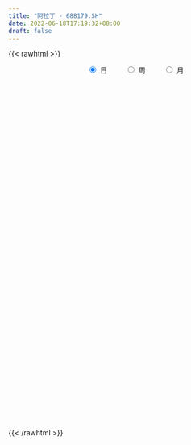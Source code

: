 ```yaml
---
title: "阿拉丁 - 688179.SH"
date: 2022-06-18T17:19:32+08:00
draft: false
---
```

{{< rawhtml >}}
    <div style="text-align: center">
        <label style="padding: 1rem;"><input style="margin-right: .5rem" type="radio" name="period" value="D" checked onclick="period_change(this)">日</label>
        <label style="padding: 1rem;"><input style="margin-right: .5rem" type="radio" name="period" value="W" onclick="period_change(this)">周</label>
        <label style="padding: 1rem;"><input style="margin-right: .5rem" type="radio" name="period" value="M" onclick="period_change(this)">月</label>
    </div>
    <div id="chart" style="height: 700px;"></div> 
    <script type="text/javascript">
        const D_v = [161270.83,104043.79,71263.66,53005.73,57049.55,49715.6,40419.59,38792.68,42954.23,73212.92,71135.74,40604.79,34495.7,24816.82,51562.13,47974.92,56302.49,54109.25,28241.71,45390.2,31072.94,24617.98,33425.15,34103.68,16465.58,16274.61,14730.76,17795.67,26560.01,12667.88,14243.07,16312.1,18861.64,11903.35,12943.97,9429.59,13830.35,8910.82,14714.55,12509.38,27558.74,25237.05,20280.55,23226.43,12504.81,15400.94,16587.47,16250.19,13130.41,11425.65,16435.22,9723.17,15016.45,8640.57,6463.18,7141.34,11718.53,11231.66,9091.52,7206.62,4344.86,15743.96,14629.45,10005.98,16070.81,8896.13,12120.33,9806.83,13834.68,8610.23,9137.25,15597.08,10705.88,5931.36,6606.2,7529.5,7565.46,9399.92,11024.18,7208.71,13618.56,15010.81,13368.37,11230.29,10198.46,10382.93,6826.98,7931.37,5600.25,15053.42,12653.2,6167.98,11163.83,8699.99,4104.88,5246.33,2409.29,4271.83,4372.87,6323.07,5190.45,5526.17,3937.38,3567.69,2259.65,4089.09,5870.82,4894.0,4620.46,4906.65,9387.08,7216.72,8652.22,7406.07,5789.96,6193.17,3834.04,3068.33,3413.0,5253.06,4835.5,8275.75,6960.53,9475.83,11225.05,6713.98,6366.57,6094.74,5077.74,6848.63,7029.03,3350.42,6981.7,5773.73,3922.61,4487.96,3644.81,6126.91,7263.1,5701.6,8485.17,8572.11,5622.59,8634.61,7340.09,7795.31,7421.27,8954.37,4976.27,5887.99,7917.84,8220.16,7393.47,6548.93,8759.14,6574.68,10657.64,8816.18,11064.12,12057.33,10411.2,8325.54,8088.1,8668.44,10920.53,9215.1,8857.12,14256.49,12443.24,11831.76,31390.07,20061.97,17971.52,12716.67,17039.08,9945.45,9395.38,13645.79,11274.84,7977.98,9595.96,7972.48,9920.91,13830.21,11176.62,10984.91,12989.51,9147.47,16451.91,10920.17,15506.93,13168.67,8282.18,8702.51,5289.75,9186.95,9866.59,6168.42,4371.65,8467.55,7173.15,9078.68,13491.71,9467.18,7350.57,13773.96,42852.08,19635.22,10817.64,7350.95,10415.7,7996.83,7038.5,7998.1,12726.66,7594.25,4374.74,7373.79,5159.78,6371.4,8869.29,5380.77,6930.79,5449.76,6277.55,12866.37,11041.9,8730.27,11033.85,10066.66,15321.28,6240.53,6178.63,8530.1,9708.94,7797.93,6973.13,8133.05,13389.98,9873.31,6797.65,7110.64,7896.6,28839.97,12483.24,36697.81,24599.37,21217.58,15826.41,11128.53,29151.18,12227.49,12393.7,9714.02,10553.97,11448.28,40253.85,30098.36,17048.88,12696.97,12419.59,19669.99,19963.94,11604.13,14871.31,15561.02,12129.56,10632.64,13761.77,6867.06,7818.95,28924.23,14349.69,10580.71,12117.69,15266.09,9817.92,12921.72,8781.34,10792.08,8622.71,9985.45,8128.43,6776.84,16531.56,12948.12,7819.77,9519.77,22167.37,18723.77,10915.27,8330.39,9235.9,8927.81,12279.26,8701.25,7752.68,5501.31,9945.52,5566.69,3603.95,5386.39,7528.83,6718.94,5306.97,5924.18,4420.22,4313.31,4819.45,3723.55,8618.16,3887.8,5621.97,3383.69,3242.97,4542.1,2121.74,6902.84,3421.95,3651.94,1669.35,3213.15,2957.61,4199.34,3917.14,3423.45,2028.99,2442.21,4445.14,2913.44,4769.21,8318.85,11702.37,9079.37,4097.35,7552.51,5969.86,8002.58,7434.38,10177.3,5526.18,4326.91,3717.75,5440.86,7298.06,3517.69,3957.93,2885.99,3871.42,3332.07,8864.94,3692.11,3832.41,3396.25,4231.21,2542.62,4668.01,3346.17,2805.09,2145.41,2644.51,6565.67,4968.1,3496.61,7567.54,24531.6,23268.36,9945.37,11640.1,8268.26,9145.09,7270.73,14019.94,13413.81,7188.68,20028.94,67009.2,45001.58,21757.01,17780.48,24306.53,26886.33,20452.92,14883.83,10921.88,16476.19,18555.84,24165.11,27845.42,20212.49,34967.32,23175.39,19906.12,13223.5,20720.33,21064.65,17466.04,13905.85,13613.31,14795.96]
const D_histogram = [0.0,0.0280797721,-0.1792181817,-0.2840928955,-0.2662950115,-0.1751252573,-0.1457321749,-0.0930887072,-0.1209554506,0.1591928088,0.8056123458,0.9898355058,0.9975322343,0.8293672519,1.2088409175,1.363275023,1.9806581006,2.3714212317,2.3587667934,2.5607960103,2.3136184743,1.8551124091,1.3828745641,0.8100381011,0.3172029614,-0.0020974336,-0.2552370053,-0.2309710531,-0.5045526833,-0.5913107351,-0.5040215392,-0.5337936237,-0.8760290713,-1.1727260129,-1.224181143,-1.1221795271,-0.9223163784,-0.7626643169,-0.5806017302,-0.356337305,-0.0202010596,0.3084908963,0.5845889251,0.5138876981,0.6182803631,0.604089572,0.1447975803,0.3243570714,0.5144691149,0.5724213995,0.2681417579,-0.1712569485,-0.2953971151,-0.5753282346,-0.8380029851,-0.8061477669,-1.0860208242,-1.242913083,-1.0985149607,-1.0128468376,-1.0223314659,-0.396207043,0.2690007632,0.7126225867,0.7295502341,0.4081991702,0.7899278322,0.5981573206,0.704643884,0.7068953722,1.0696634981,1.5941837492,2.0453676697,1.9404488237,1.7299218269,1.9791326254,2.3247010596,2.0007893224,2.1567456957,2.1938644351,1.2433411351,-0.4234508055,-1.7794831124,-2.3690946206,-2.5888009916,-3.0059638634,-2.9955024112,-2.8881484731,-2.7976049249,-2.5219622402,-2.2736598563,-2.2156158831,-2.0846384819,-1.5054585713,-1.2472814854,-0.9476378884,-0.7051130932,-0.4265327485,-0.1989735756,0.0119344072,0.2408893525,-0.0151333398,-0.1953616048,-0.1388626238,-0.1402112127,-0.1506238539,-0.302398318,-0.5743352671,-0.7101030954,-0.5986247213,-0.176474375,0.1410647093,0.777481148,1.2199744261,1.4670803787,1.5262842647,1.4566652629,1.1892075777,1.0394403342,0.937012299,1.0040591694,1.3119253262,1.4918654585,1.2584263424,0.7848308276,0.3554173215,-0.0016289008,-0.2977869294,-0.5504266106,-1.1033541897,-1.1869449789,-1.2807075052,-0.7782306744,-0.5494698852,-0.4921596707,-0.3227466263,-0.3407420722,0.0060654505,0.1497918971,0.3612954468,0.9920191132,1.4838638477,1.668681804,2.5927091988,3.1177787732,3.3281639498,2.9595742376,2.0932520917,1.3314900325,0.7761850927,0.5205759624,-0.1399681387,-0.6020042841,-0.9197702907,-0.952857832,-1.0933403609,-1.496134418,-1.4791342246,-0.7402387635,0.2711281319,1.0965054607,1.5502193939,1.199299541,1.0132060492,1.2569568731,0.9095372378,0.7252839571,1.1975851813,1.2025860648,1.060384213,-0.9042461147,-1.863285758,-2.7514453198,-3.3815282146,-3.2232703271,-2.8354123164,-2.4585521133,-2.4486289578,-2.5908819657,-2.4871309709,-2.2972444573,-1.7294271807,-1.5663948848,-1.8943465609,-2.2136905039,-2.1261382013,-1.9862351232,-1.5514832071,-1.6921030984,-1.2695341267,-0.2515751037,0.7836392624,1.3498659353,1.325814101,1.4335475398,1.1139978642,0.6155143724,0.3033848556,0.1192620331,-0.2496644274,-0.5307185858,-0.3782688186,-0.1699204676,-0.3729452926,-0.3717652338,0.0172916729,-0.8630291239,-1.7575914272,-2.3753306876,-2.6413669953,-2.919714382,-2.7971588456,-2.6984285277,-2.5619644294,-1.7822180981,-1.2608634099,-0.8959258073,-0.3270277205,0.0853609757,0.2361647525,0.5706710831,0.6651634779,0.5070238022,0.5927049114,0.4494796854,0.1750076407,0.0620056228,-0.0205888779,-0.2080213738,-0.4195939948,-0.0011786274,0.2783520036,0.5008550358,0.5682332488,0.5897145786,0.7503516282,0.9938213139,1.0195482095,1.476293831,1.778939638,1.7653296226,1.5910298055,1.3011018871,0.7467170168,0.3602602906,-0.8332426257,-1.4668227902,-1.8775472889,-2.0442842803,-1.9764097627,-1.3335985821,-0.87609447,-0.5471509139,-0.1673645173,0.1271205881,0.5266355897,1.6648121088,2.3805363094,2.5868665943,2.5905853921,2.4790807672,2.3625598105,2.4363475282,2.2862296515,2.3513424142,2.3613429031,2.1024266298,1.8286055998,1.3839594303,0.9589736349,0.5427908081,-0.0310894989,-0.5964375448,-1.0520515408,-1.0826671615,-0.8670802075,-0.6954037076,-0.6078036307,-0.5365409088,-0.5246178435,-0.4893284379,-0.6366865179,-0.6468414896,-0.5881388871,-0.1995586506,0.0076393923,-0.0303438699,-0.0546539698,0.2775348613,0.3952036422,0.4747308861,0.491915611,0.5248009468,0.4376099391,0.1345027805,-0.2813336764,-0.5041558537,-0.6372048281,-0.4553934901,-0.4191312834,-0.3308141721,-0.2609708628,-0.3761662333,-0.5340738026,-0.7207446922,-0.8635995998,-0.8680644048,-0.9833257155,-0.9383014494,-0.8811033328,-0.6162394486,-0.3791990259,-0.1481852304,0.0085665606,0.1079829464,0.1819593407,0.2012362158,0.3500470576,0.3206451231,0.3501083417,0.3477542491,0.2309765196,0.1233803538,0.2240947556,0.2881251233,0.4304485214,0.4544965842,0.5367707002,0.6787213727,0.6384896321,0.388996756,-0.0662567421,-0.6258226819,-0.9015597493,-0.9643818258,-0.7561590884,-0.669954904,-0.8923270007,-0.9261899056,-0.6210327206,-0.4236523056,-0.1883339052,-0.1121745781,0.0481141278,0.2385813518,0.2523642794,0.2753607611,0.2608175221,0.2918361152,0.25275611,0.3179928444,0.2632265376,0.2344330221,0.255440841,0.0507090502,-0.0570660923,-0.0268150861,0.0903378751,0.1560564926,0.2406194878,0.278405584,0.3793457929,0.2035598716,0.0353860997,-0.3075433378,0.0372471389,0.5875203468,0.8196714965,1.1759874007,1.378808272,1.4327178671,1.3259363182,1.2894908939,1.1020966107,0.9997098162,1.1885418158,1.3590341926,0.9278086091,0.5151766227,0.2629289058,0.2801841922,0.3818526299,0.0669134093,-0.0977589563,-1.3725655476,-2.1730104178,-2.5998650529,-2.5536602319,-2.3441225339,-1.9842456983,-1.3951487115,-0.9083389963,-0.6041783617,-0.4660804358,-0.1459595281,0.1862855931,0.3398098831,0.4286524702,0.5249263957,0.5838769968]
const D_fast = [0.0,0.0350997151,-0.2170027841,-0.3929007218,-0.4416765907,-0.3942881507,-0.401328112,-0.3719568212,-0.4300624272,-0.1101159656,0.7377066578,1.1693886943,1.4264684814,1.4656453119,2.1473292069,2.6425820682,3.7551296709,4.7387481099,5.3157853699,6.1580135894,6.489240672,6.4945127091,6.3679935051,5.9976665673,5.5841321681,5.2643074146,4.9473585916,4.9138817806,4.5141619795,4.2795762439,4.2408600551,4.0776395646,3.5163968492,2.9265184043,2.5690179885,2.3904747226,2.3597587768,2.3287447591,2.3656569132,2.5008370121,2.8319229926,3.2377376726,3.6599829327,3.7177536302,3.9767163859,4.1135479879,3.6904553913,3.9511041502,4.2698334724,4.4708911069,4.2336469048,3.7514339612,3.5534445159,3.1296813377,2.6575058409,2.4878241174,1.936445854,1.4688253246,1.3385947066,1.1710511204,0.9059836255,1.4330562877,2.1655142847,2.7872917548,2.9866069607,2.7673056895,3.3465163095,3.304285128,3.5869326624,3.7659079937,4.3960919941,5.3191581826,6.2816840204,6.6618773803,6.8838308403,7.6278247951,8.5545684942,8.7308540876,9.4259968849,10.011581733,9.3718937168,7.5992390748,5.7983359898,4.6164508265,3.7495442076,2.5808903699,1.8424762194,1.2277930391,0.6189353561,0.2640874808,-0.0560250994,-0.551885097,-0.9420673162,-0.7392520485,-0.7928953339,-0.7301612089,-0.663914687,-0.4919675296,-0.3141517506,-0.1002601659,0.1889171174,-0.0708889098,-0.299957576,-0.278174251,-0.314575643,-0.3626442477,-0.5900182912,-1.0055390571,-1.3188326593,-1.3570104655,-0.978978713,-0.6261734514,0.2046132744,0.9521001589,1.5659762063,2.0067511584,2.3012984724,2.3311426816,2.4412355216,2.5730605612,2.891122224,3.5269697122,4.0798762092,4.1610436787,3.8836558708,3.5430966951,3.1856432475,2.8150384867,2.4247921528,1.5960260262,1.2156989923,0.8017595897,1.1096787519,1.2010720699,1.1353423666,1.2240687545,1.1208877905,1.4692116758,1.6503860967,1.9522135081,2.8309419528,3.6937526493,4.2957410565,5.867945751,7.1724600188,8.2148861828,8.5861900299,8.243180907,7.8142913559,7.4530326894,7.3275675496,6.6320314138,6.0194941974,5.4717856181,5.2004836188,4.7866659997,4.009838338,3.6570549753,4.2108907456,5.2900396739,6.3895433679,7.2308121496,7.1797171819,7.2469252024,7.8049152446,7.6848799188,7.6819476273,8.4536451469,8.7592925465,8.882186748,6.6914948917,5.2666338089,3.6906129171,2.2151479687,1.5675882744,1.2465932059,1.0088153807,0.4065812968,-0.3833922025,-0.9014239504,-1.2858485512,-1.1503880697,-1.3789544951,-2.1804928114,-3.0532593804,-3.4972416281,-3.8538973307,-3.8070162165,-4.3706618823,-4.2654764424,-3.3104111952,-2.0792870136,-1.1755938569,-0.8681921659,-0.4020718421,-0.4431220517,-0.7877269504,-1.0240102533,-1.1783175676,-1.6096601349,-2.0233939397,-1.9655113772,-1.799643143,-2.0959042913,-2.1876655408,-1.794285716,-2.8903637937,-4.2243239539,-5.4358958861,-6.3622739426,-7.3705499248,-7.9472840998,-8.5231609138,-9.0271879229,-8.6929961161,-8.4868572804,-8.3459011296,-7.8587599729,-7.4250310328,-7.2151860679,-6.7380119665,-6.4772287022,-6.5086124273,-6.2747550903,-6.305610395,-6.5363305295,-6.6338311417,-6.7215728618,-6.9610107012,-7.2774818208,-6.8593611104,-6.5102424784,-6.1625256872,-5.9530891621,-5.7841791876,-5.435954231,-4.9440292169,-4.6634152688,-3.8375961897,-3.090215473,-2.6624930828,-2.4390354486,-2.4036878952,-2.7713935113,-3.0677851648,-4.4695987376,-5.4698845996,-6.3499959206,-7.0278039821,-7.4540319051,-7.1446203701,-6.9061398755,-6.7139840478,-6.3760387806,-6.0497735281,-5.5185996291,-3.9642200828,-2.6533618049,-1.8003148714,-1.1489497256,-0.6406841586,-0.1665651627,0.516309437,0.9377489732,1.5906973394,2.1910335541,2.4577239382,2.6410543082,2.5423979963,2.3571556096,2.0766704848,1.4950178031,0.780560371,0.0619334898,-0.2393489213,-0.2405320192,-0.2427064461,-0.3070572769,-0.3699297823,-0.4891611778,-0.5762038817,-0.8827335912,-1.0545989352,-1.1429310545,-0.8042404807,-0.5951325897,-0.6407018194,-0.6786754117,-0.2771028653,-0.0606331739,0.1375767915,0.2777404192,0.4418259917,0.4640374688,0.1945560053,-0.2916138707,-0.6404750115,-0.9328251929,-0.8648622274,-0.9333828415,-0.9277692733,-0.9231686796,-1.1324056085,-1.4238316284,-1.790688691,-2.1494434986,-2.3709244048,-2.7320171444,-2.9215682407,-3.0846459573,-2.9738419352,-2.831601269,-2.637633781,-2.4787403499,-2.3523282276,-2.2328619981,-2.163276069,-1.9269534628,-1.8761941165,-1.7592038125,-1.6746193428,-1.7336529425,-1.8104040198,-1.6536659291,-1.5176042805,-1.2676687521,-1.1299965432,-0.9135297523,-0.6018987365,-0.4825080691,-0.6347517562,-1.1065694398,-1.8225910501,-2.3237180548,-2.6276355877,-2.6084526225,-2.689737164,-3.1351910109,-3.4006013923,-3.2507023874,-3.1592350488,-2.9710001247,-2.9228844421,-2.7505672042,-2.5004546423,-2.4235806449,-2.3317439729,-2.2810828313,-2.1771052095,-2.1529961872,-2.0082612416,-1.997220914,-1.967406174,-1.8825381449,-2.0745926732,-2.1966343387,-2.173087104,-2.033349674,-1.9286169334,-1.7838990662,-1.676511574,-1.4807349169,-1.6056308703,-1.7649581173,-2.1847733892,-1.8306711278,-1.1335178331,-0.6964488093,-0.046136055,0.5013868843,0.9134759462,1.1381784769,1.4241057761,1.5122356455,1.6597763051,2.1457437586,2.6559946836,2.4567212523,2.1728834216,1.9863679311,2.0736692656,2.2708008608,1.9725899925,1.7834778879,0.1655299097,-1.178167565,-2.2549884633,-2.8471987003,-3.2236916358,-3.3598762247,-3.1195664158,-2.8598414496,-2.7067254055,-2.6851475885,-2.4015165628,-2.0227000434,-1.7842232826,-1.588217578,-1.3607120535,-1.1557922033]
const D_slow = [0.0,0.007019943,-0.0377846024,-0.1088078263,-0.1753815792,-0.2191628935,-0.2555959372,-0.278868114,-0.3091069766,-0.2693087744,-0.067905688,0.1795531885,0.4289362471,0.63627806,0.9384882894,1.2793070452,1.7744715703,2.3673268782,2.9570185766,3.5972175791,4.1756221977,4.6394003,4.985118941,5.1876284663,5.2669292066,5.2664048482,5.2025955969,5.1448528336,5.0187146628,4.870886979,4.7448815942,4.6114331883,4.3924259205,4.0992444173,3.7931991315,3.5126542497,3.2820751551,3.0914090759,2.9462586434,2.8571743171,2.8521240522,2.9292467763,3.0753940076,3.2038659321,3.3584360229,3.5094584159,3.545657811,3.6267470788,3.7553643575,3.8984697074,3.9655051469,3.9226909098,3.848841631,3.7050095723,3.495508826,3.2939718843,3.0224666783,2.7117384075,2.4371096673,2.1838979579,1.9283150915,1.8292633307,1.8965135215,2.0746691682,2.2570567267,2.3591065192,2.5565884773,2.7061278074,2.8822887784,3.0590126215,3.326428496,3.7249744333,4.2363163508,4.7214285567,5.1539090134,5.6486921697,6.2298674346,6.7300647652,7.2692511892,7.8177172979,8.1285525817,8.0226898803,7.5778191022,6.9855454471,6.3383451992,5.5868542333,4.8379786306,4.1159415123,3.416540281,2.786049721,2.2176347569,1.6637307861,1.1425711657,0.7662065228,0.4543861515,0.2174766794,0.0411984061,-0.065434781,-0.1151781749,-0.1121945731,-0.051972235,-0.05575557,-0.1045959712,-0.1393116271,-0.1743644303,-0.2120203938,-0.2876199733,-0.43120379,-0.6087295639,-0.7583857442,-0.802504338,-0.7672381607,-0.5728678737,-0.2678742671,0.0988958275,0.4804668937,0.8446332095,1.1419351039,1.4017951874,1.6360482622,1.8870630545,2.2150443861,2.5880107507,2.9026173363,3.0988250432,3.1876793736,3.1872721484,3.112825416,2.9752187634,2.6993802159,2.4026439712,2.0824670949,1.8879094263,1.750541955,1.6275020373,1.5468153808,1.4616298627,1.4631462253,1.5005941996,1.5909180613,1.8389228396,2.2098888015,2.6270592525,3.2752365522,4.0546812455,4.886722233,5.6266157924,6.1499288153,6.4828013234,6.6768475966,6.8069915872,6.7719995525,6.6214984815,6.3915559088,6.1533414508,5.8800063606,5.5059727561,5.1361891999,4.9511295091,5.018911542,5.2930379072,5.6805927557,5.9804176409,6.2337191532,6.5479583715,6.7753426809,6.9566636702,7.2560599656,7.5567064818,7.821802535,7.5957410063,7.1299195668,6.4420582369,5.5966761832,4.7908586015,4.0820055224,3.467367494,2.8552102546,2.2074897632,1.5857070204,1.0113959061,0.579039111,0.1874403897,-0.2861462505,-0.8395688765,-1.3711034268,-1.8676622076,-2.2555330094,-2.6785587839,-2.9959423156,-3.0588360915,-2.862926276,-2.5254597921,-2.1940062669,-1.8356193819,-1.5571199159,-1.4032413228,-1.3273951089,-1.2975796006,-1.3599957075,-1.4926753539,-1.5872425586,-1.6297226755,-1.7229589986,-1.8159003071,-1.8115773889,-2.0273346698,-2.4667325266,-3.0605651985,-3.7209069473,-4.4508355428,-5.1501252542,-5.8247323862,-6.4652234935,-6.910778018,-7.2259938705,-7.4499753223,-7.5317322524,-7.5103920085,-7.4513508204,-7.3086830496,-7.1423921801,-7.0156362296,-6.8674600017,-6.7550900804,-6.7113381702,-6.6958367645,-6.700983984,-6.7529893274,-6.8578878261,-6.8581824829,-6.788594482,-6.6633807231,-6.5213224109,-6.3738937662,-6.1863058592,-5.9378505307,-5.6829634783,-5.3138900206,-4.8691551111,-4.4278227054,-4.0300652541,-3.7047897823,-3.5181105281,-3.4280454554,-3.6363561119,-4.0030618094,-4.4724486317,-4.9835197018,-5.4776221424,-5.811021788,-6.0300454055,-6.1668331339,-6.2086742633,-6.1768941162,-6.0452352188,-5.6290321916,-5.0338981143,-4.3871814657,-3.7395351177,-3.1197649259,-2.5291249732,-1.9200380912,-1.3484806783,-0.7606450748,-0.170309349,0.3552973084,0.8124487084,1.158438566,1.3981819747,1.5338796767,1.526107302,1.3769979158,1.1139850306,0.8433182402,0.6265481883,0.4526972614,0.3007463538,0.1666111266,0.0354566657,-0.0868754438,-0.2460470733,-0.4077574457,-0.5547921674,-0.6046818301,-0.602771982,-0.6103579495,-0.6240214419,-0.5546377266,-0.4558368161,-0.3371540945,-0.2141751918,-0.0829749551,0.0264275297,0.0600532248,-0.0102801943,-0.1363191577,-0.2956203648,-0.4094687373,-0.5142515581,-0.5969551012,-0.6621978168,-0.7562393752,-0.8897578258,-1.0699439989,-1.2858438988,-1.50286,-1.7486914289,-1.9832667912,-2.2035426245,-2.3576024866,-2.4524022431,-2.4894485507,-2.4873069105,-2.4603111739,-2.4148213388,-2.3645122848,-2.2770005204,-2.1968392396,-2.1093121542,-2.0223735919,-1.964629462,-1.9337843736,-1.8777606847,-1.8057294039,-1.6981172735,-1.5844931274,-1.4503004524,-1.2806201092,-1.1209977012,-1.0237485122,-1.0403126977,-1.1967683682,-1.4221583055,-1.6632537619,-1.8522935341,-2.01978226,-2.2428640102,-2.4744114866,-2.6296696668,-2.7355827432,-2.7826662195,-2.810709864,-2.7986813321,-2.7390359941,-2.6759449243,-2.607104734,-2.5419003534,-2.4689413247,-2.4057522972,-2.326254086,-2.2604474516,-2.2018391961,-2.1379789859,-2.1253017233,-2.1395682464,-2.1462720179,-2.1236875491,-2.084673426,-2.024518554,-1.954917158,-1.8600807098,-1.8091907419,-1.800344217,-1.8772300514,-1.8679182667,-1.72103818,-1.5161203059,-1.2221234557,-0.8774213877,-0.5192419209,-0.1877578414,0.1346148821,0.4101390348,0.6600664889,0.9572019428,1.296960491,1.5289126432,1.6577067989,1.7234390253,1.7934850734,1.8889482309,1.9056765832,1.8812368441,1.5380954573,0.9948428528,0.3448765896,-0.2935384684,-0.8795691019,-1.3756305264,-1.7244177043,-1.9515024534,-2.1025470438,-2.2190671527,-2.2555570348,-2.2089856365,-2.1240331657,-2.0168700482,-1.8856384492,-1.7396692]
const D_data = [['2020-10-26', 48.0, 45.06, 43.8, 50.5],['2020-10-27', 42.66, 45.5, 39.82, 48.68],['2020-10-28', 44.0, 42.0, 41.5, 45.45],['2020-10-29', 40.01, 42.24, 40.01, 43.99],['2020-10-30', 41.79, 43.3, 41.79, 45.77],['2020-11-02', 44.0, 44.31, 42.9, 45.66],['2020-11-03', 43.75, 43.7, 43.29, 45.2],['2020-11-04', 43.9, 44.08, 42.68, 44.95],['2020-11-05', 44.55, 43.01, 42.63, 44.55],['2020-11-06', 42.7, 47.53, 40.65, 48.4],['2020-11-09', 48.2, 55.0, 48.2, 56.2],['2020-11-10', 53.48, 52.19, 51.5, 54.8],['2020-11-11', 51.4, 51.34, 50.18, 53.48],['2020-11-12', 51.97, 49.51, 48.12, 51.99],['2020-11-13', 49.52, 57.88, 49.52, 59.29],['2020-11-16', 57.0, 57.7, 56.01, 61.3],['2020-11-17', 58.36, 67.16, 58.36, 68.99],['2020-11-18', 67.01, 69.1, 66.0, 72.99],['2020-11-19', 67.34, 67.35, 64.57, 70.25],['2020-11-20', 66.32, 73.0, 66.32, 76.59],['2020-11-23', 70.65, 69.76, 67.55, 72.95],['2020-11-24', 68.5, 67.5, 66.04, 71.03],['2020-11-25', 66.01, 66.79, 65.82, 72.7],['2020-11-26', 66.55, 64.3, 58.4, 67.5],['2020-11-27', 63.89, 63.61, 62.3, 65.45],['2020-11-30', 64.72, 64.46, 61.48, 65.55],['2020-12-01', 63.1, 64.38, 61.8, 65.95],['2020-12-02', 63.99, 67.78, 63.64, 68.0],['2020-12-03', 67.0, 63.8, 62.18, 67.8],['2020-12-04', 64.0, 65.43, 62.8, 67.3],['2020-12-07', 65.43, 67.86, 63.8, 67.99],['2020-12-08', 67.4, 66.8, 66.48, 71.4],['2020-12-09', 65.5, 61.95, 61.52, 66.99],['2020-12-10', 61.89, 60.57, 60.46, 63.47],['2020-12-11', 59.58, 62.3, 58.83, 63.5],['2020-12-14', 61.44, 63.94, 60.4, 64.0],['2020-12-15', 65.02, 65.65, 63.08, 66.94],['2020-12-16', 65.65, 65.9, 64.28, 67.49],['2020-12-17', 66.5, 67.0, 65.0, 69.0],['2020-12-18', 66.89, 68.67, 65.74, 69.48],['2020-12-21', 68.7, 71.85, 68.7, 75.68],['2020-12-22', 72.0, 74.09, 71.26, 75.98],['2020-12-23', 73.92, 75.86, 73.45, 79.5],['2020-12-24', 75.96, 72.96, 71.0, 77.2],['2020-12-25', 72.27, 76.17, 70.58, 76.66],['2020-12-28', 76.17, 75.91, 74.53, 79.0],['2020-12-29', 76.1, 69.85, 69.34, 76.2],['2020-12-30', 70.18, 77.8, 69.85, 79.65],['2020-12-31', 77.73, 79.8, 76.3, 80.13],['2021-01-04', 80.6, 79.8, 77.12, 81.42],['2021-01-05', 79.02, 75.49, 71.75, 80.13],['2021-01-06', 74.5, 72.38, 72.01, 75.48],['2021-01-07', 72.52, 75.17, 70.01, 76.98],['2021-01-08', 74.99, 72.31, 71.73, 74.99],['2021-01-11', 72.4, 71.0, 69.8, 72.55],['2021-01-12', 71.13, 73.89, 71.02, 74.92],['2021-01-13', 73.2, 69.0, 67.0, 74.55],['2021-01-14', 68.6, 68.83, 63.33, 71.32],['2021-01-15', 68.81, 72.0, 67.17, 73.56],['2021-01-18', 72.0, 71.37, 70.5, 73.88],['2021-01-19', 71.7, 69.86, 69.65, 71.7],['2021-01-20', 69.86, 79.2, 69.58, 79.8],['2021-01-21', 78.21, 83.41, 78.0, 84.5],['2021-01-22', 82.25, 84.32, 80.01, 85.53],['2021-01-25', 82.69, 81.11, 71.35, 85.1],['2021-01-26', 80.8, 76.83, 76.0, 82.47],['2021-01-27', 76.14, 86.64, 76.14, 86.64],['2021-01-28', 84.66, 80.9, 80.5, 86.76],['2021-01-29', 81.89, 85.33, 81.09, 89.0],['2021-02-01', 86.0, 85.31, 82.5, 87.96],['2021-02-02', 83.5, 91.99, 83.5, 92.92],['2021-02-03', 91.93, 98.0, 90.01, 104.98],['2021-02-04', 98.63, 101.76, 95.36, 104.9],['2021-02-05', 100.7, 97.97, 97.5, 102.5],['2021-02-08', 98.48, 97.97, 92.13, 98.48],['2021-02-09', 98.66, 106.1, 97.0, 106.35],['2021-02-10', 105.45, 111.5, 104.11, 115.5],['2021-02-18', 111.0, 105.83, 104.2, 116.97],['2021-02-19', 105.82, 114.06, 104.5, 114.82],['2021-02-22', 114.06, 115.92, 110.0, 116.7],['2021-02-23', 113.0, 103.58, 96.36, 114.38],['2021-02-24', 100.0, 88.98, 88.0, 101.55],['2021-02-25', 89.35, 84.9, 84.6, 93.75],['2021-02-26', 84.5, 88.6, 82.1, 90.78],['2021-03-01', 88.6, 90.0, 87.58, 91.73],['2021-03-02', 91.97, 84.4, 81.1, 91.97],['2021-03-03', 83.4, 86.99, 83.4, 88.67],['2021-03-04', 84.38, 86.8, 84.38, 90.5],['2021-03-05', 85.9, 85.38, 84.42, 88.0],['2021-03-08', 85.9, 87.0, 80.25, 88.28],['2021-03-09', 84.66, 86.51, 83.22, 89.4],['2021-03-10', 86.77, 83.43, 82.5, 88.9],['2021-03-11', 82.8, 83.33, 77.21, 83.45],['2021-03-12', 82.74, 89.57, 81.01, 90.46],['2021-03-15', 87.87, 86.8, 85.5, 89.5],['2021-03-16', 85.93, 88.0, 85.93, 90.0],['2021-03-17', 87.5, 88.11, 86.68, 89.2],['2021-03-18', 87.1, 89.52, 87.05, 91.5],['2021-03-19', 88.04, 89.99, 88.04, 92.48],['2021-03-22', 90.46, 90.88, 88.46, 93.14],['2021-03-23', 90.02, 92.39, 89.51, 93.17],['2021-03-24', 91.6, 86.32, 85.5, 94.97],['2021-03-25', 85.5, 85.99, 83.45, 87.85],['2021-03-26', 85.8, 88.47, 85.09, 90.79],['2021-03-29', 87.48, 87.76, 86.86, 90.0],['2021-03-30', 87.58, 87.47, 85.0, 87.78],['2021-03-31', 85.66, 85.04, 82.1, 86.67],['2021-04-01', 85.6, 81.98, 81.78, 85.85],['2021-04-02', 82.29, 81.99, 80.8, 84.0],['2021-04-06', 82.28, 84.4, 82.25, 86.5],['2021-04-07', 84.98, 89.32, 82.11, 90.29],['2021-04-08', 88.83, 89.89, 87.51, 91.2],['2021-04-09', 90.11, 96.75, 88.89, 96.75],['2021-04-12', 97.0, 97.99, 96.07, 101.33],['2021-04-13', 97.26, 98.48, 95.54, 103.29],['2021-04-14', 96.61, 98.2, 96.06, 100.98],['2021-04-15', 98.57, 97.85, 94.49, 99.98],['2021-04-16', 97.2, 95.66, 95.01, 99.0],['2021-04-19', 96.0, 97.08, 94.49, 99.85],['2021-04-20', 97.0, 98.0, 95.82, 103.25],['2021-04-21', 98.2, 101.06, 98.0, 102.2],['2021-04-22', 101.06, 106.32, 98.62, 107.0],['2021-04-23', 105.0, 107.51, 104.36, 111.14],['2021-04-26', 107.51, 103.68, 102.3, 107.99],['2021-04-27', 100.0, 100.0, 100.0, 105.05],['2021-04-28', 101.39, 99.01, 98.22, 103.3],['2021-04-29', 99.5, 98.38, 98.38, 102.44],['2021-04-30', 98.9, 97.7, 95.5, 99.16],['2021-05-06', 98.96, 96.85, 96.31, 100.57],['2021-05-07', 96.35, 90.64, 90.0, 97.19],['2021-05-10', 90.0, 94.24, 88.02, 95.0],['2021-05-11', 94.2, 92.96, 90.34, 94.2],['2021-05-12', 93.26, 101.0, 91.02, 102.56],['2021-05-13', 100.0, 99.28, 98.62, 102.95],['2021-05-14', 99.88, 97.73, 97.21, 101.67],['2021-05-17', 97.18, 99.65, 97.02, 102.5],['2021-05-18', 99.65, 97.66, 96.9, 100.49],['2021-05-19', 97.66, 103.2, 97.38, 103.68],['2021-05-20', 102.88, 102.26, 101.0, 106.6],['2021-05-21', 102.62, 104.5, 102.31, 106.66],['2021-05-24', 104.4, 112.83, 102.88, 112.83],['2021-05-25', 112.16, 115.42, 109.21, 116.4],['2021-05-26', 115.64, 115.02, 113.58, 117.38],['2021-05-27', 115.08, 129.43, 114.68, 130.54],['2021-05-28', 129.69, 131.18, 127.68, 134.71],['2021-05-31', 131.11, 132.46, 128.2, 134.0],['2021-06-01', 131.14, 128.05, 126.63, 134.44],['2021-06-02', 128.49, 121.33, 119.11, 129.88],['2021-06-03', 121.33, 120.5, 118.82, 123.62],['2021-06-04', 120.02, 121.3, 118.01, 124.99],['2021-06-07', 123.0, 124.34, 121.0, 128.0],['2021-06-08', 124.98, 117.9, 116.06, 126.99],['2021-06-09', 117.11, 118.0, 116.8, 122.5],['2021-06-10', 118.28, 118.01, 116.06, 120.47],['2021-06-11', 117.78, 120.77, 117.68, 123.88],['2021-06-15', 122.0, 118.99, 117.21, 122.66],['2021-06-16', 118.98, 114.0, 111.33, 120.99],['2021-06-17', 114.0, 117.78, 113.8, 121.99],['2021-06-18', 117.52, 128.71, 117.52, 130.5],['2021-06-21', 129.0, 137.4, 127.1, 139.6],['2021-06-22', 137.67, 141.34, 135.0, 147.77],['2021-06-23', 141.5, 142.0, 136.02, 144.6],['2021-06-24', 141.0, 134.13, 133.05, 143.66],['2021-06-25', 136.8, 136.5, 128.81, 136.8],['2021-06-28', 135.51, 143.87, 135.51, 148.01],['2021-06-29', 144.63, 138.0, 137.34, 145.5],['2021-06-30', 137.89, 140.24, 137.89, 144.91],['2021-07-01', 140.41, 151.04, 140.05, 158.15],['2021-07-02', 151.9, 148.5, 145.03, 157.6],['2021-07-05', 147.95, 148.29, 145.06, 154.0],['2021-07-06', 149.58, 120.89, 119.24, 150.82],['2021-07-07', 118.4, 125.5, 117.05, 129.48],['2021-07-08', 125.0, 120.49, 117.8, 127.9],['2021-07-09', 120.5, 118.0, 113.0, 121.0],['2021-07-12', 118.58, 124.69, 117.42, 127.88],['2021-07-13', 125.2, 127.25, 123.52, 128.88],['2021-07-14', 126.0, 127.6, 122.34, 130.86],['2021-07-15', 124.52, 122.53, 120.6, 130.0],['2021-07-16', 123.0, 118.6, 116.98, 124.45],['2021-07-19', 118.77, 119.81, 117.53, 122.48],['2021-07-20', 116.0, 119.95, 115.12, 121.98],['2021-07-21', 118.95, 125.24, 118.95, 125.78],['2021-07-22', 125.25, 120.88, 120.0, 125.8],['2021-07-23', 122.06, 112.88, 109.97, 122.06],['2021-07-26', 111.86, 109.5, 105.3, 115.0],['2021-07-27', 109.34, 112.07, 107.0, 115.88],['2021-07-28', 111.2, 111.46, 96.56, 115.51],['2021-07-29', 113.22, 115.0, 113.0, 117.56],['2021-07-30', 114.07, 106.93, 105.61, 115.39],['2021-08-02', 106.62, 113.16, 103.04, 113.49],['2021-08-03', 114.5, 123.49, 110.02, 125.0],['2021-08-04', 121.9, 129.07, 120.2, 129.95],['2021-08-05', 126.67, 128.01, 125.59, 130.8],['2021-08-06', 127.99, 122.82, 122.69, 129.25],['2021-08-09', 123.97, 125.52, 122.82, 127.5],['2021-08-10', 125.27, 120.37, 118.55, 127.37],['2021-08-11', 120.5, 116.39, 112.85, 121.0],['2021-08-12', 115.39, 116.7, 112.14, 118.62],['2021-08-13', 115.71, 116.94, 114.0, 120.58],['2021-08-16', 116.0, 112.88, 112.17, 116.28],['2021-08-17', 114.14, 111.7, 109.61, 116.28],['2021-08-18', 111.1, 116.2, 111.1, 116.66],['2021-08-19', 115.5, 117.43, 110.62, 118.5],['2021-08-20', 116.71, 111.83, 110.0, 116.71],['2021-08-23', 111.57, 113.29, 109.03, 113.99],['2021-08-24', 113.3, 118.81, 112.5, 124.36],['2021-08-25', 110.9, 100.95, 96.44, 110.9],['2021-08-26', 99.0, 94.58, 94.2, 100.5],['2021-08-27', 94.02, 91.89, 91.5, 96.99],['2021-08-30', 90.8, 91.4, 90.8, 93.5],['2021-08-31', 91.45, 86.95, 86.37, 91.46],['2021-09-01', 87.84, 88.57, 86.53, 91.18],['2021-09-02', 88.61, 85.88, 85.15, 90.35],['2021-09-03', 85.88, 84.0, 83.41, 87.44],['2021-09-06', 85.15, 91.85, 84.22, 92.0],['2021-09-07', 91.0, 89.91, 89.2, 91.45],['2021-09-08', 90.05, 88.44, 88.13, 91.0],['2021-09-09', 88.5, 91.97, 88.3, 93.33],['2021-09-10', 91.6, 91.5, 89.29, 92.49],['2021-09-13', 90.11, 88.81, 87.86, 91.99],['2021-09-14', 88.0, 91.7, 88.0, 92.77],['2021-09-15', 91.05, 89.32, 88.71, 91.8],['2021-09-16', 89.35, 85.44, 84.95, 89.8],['2021-09-17', 85.37, 87.75, 84.11, 89.2],['2021-09-22', 86.81, 84.17, 83.87, 88.47],['2021-09-23', 84.3, 80.68, 79.7, 85.2],['2021-09-24', 81.55, 80.79, 80.27, 82.66],['2021-09-27', 81.0, 79.7, 78.9, 82.49],['2021-09-28', 79.41, 76.6, 76.33, 79.48],['2021-09-29', 75.98, 73.99, 73.97, 76.75],['2021-09-30', 74.95, 81.3, 74.09, 82.07],['2021-10-08', 82.11, 80.59, 79.8, 84.29],['2021-10-11', 80.6, 80.59, 79.27, 82.1],['2021-10-12', 81.03, 78.92, 77.04, 81.03],['2021-10-13', 79.01, 78.13, 76.8, 80.78],['2021-10-14', 78.6, 80.01, 76.8, 80.36],['2021-10-15', 79.5, 81.98, 78.18, 84.2],['2021-10-18', 81.35, 79.96, 78.02, 81.35],['2021-10-19', 80.98, 86.89, 79.98, 87.78],['2021-10-20', 87.2, 87.6, 85.0, 88.98],['2021-10-21', 87.6, 85.18, 83.7, 88.97],['2021-10-22', 85.0, 83.4, 82.41, 85.79],['2021-10-25', 84.4, 81.3, 80.5, 84.4],['2021-10-26', 75.0, 76.0, 73.59, 79.31],['2021-10-27', 75.5, 75.5, 73.68, 76.88],['2021-10-28', 60.5, 60.4, 60.4, 66.0],['2021-10-29', 59.0, 60.99, 58.35, 61.73],['2021-11-01', 60.87, 59.0, 58.5, 61.32],['2021-11-02', 59.0, 58.24, 57.8, 60.18],['2021-11-03', 58.23, 58.55, 57.42, 59.19],['2021-11-04', 58.69, 65.55, 58.31, 67.21],['2021-11-05', 65.59, 64.48, 62.46, 66.09],['2021-11-08', 64.8, 63.56, 61.88, 64.8],['2021-11-09', 64.79, 64.95, 63.01, 65.6],['2021-11-10', 65.22, 64.81, 62.83, 65.5],['2021-11-11', 64.3, 67.4, 64.0, 67.76],['2021-11-12', 72.0, 80.88, 72.0, 80.88],['2021-11-15', 80.58, 81.48, 79.26, 83.38],['2021-11-16', 80.92, 78.92, 78.68, 82.45],['2021-11-17', 78.92, 78.45, 76.52, 79.79],['2021-11-18', 78.2, 78.26, 76.64, 79.5],['2021-11-19', 78.38, 79.12, 77.51, 83.21],['2021-11-22', 80.9, 83.0, 79.1, 85.96],['2021-11-23', 84.0, 81.65, 80.7, 84.05],['2021-11-24', 81.4, 85.83, 80.13, 86.8],['2021-11-25', 86.5, 87.17, 83.5, 88.41],['2021-11-26', 87.06, 84.93, 84.93, 88.88],['2021-11-29', 85.06, 84.96, 83.49, 87.76],['2021-11-30', 83.77, 82.3, 81.63, 85.58],['2021-12-01', 81.66, 81.31, 81.22, 83.03],['2021-12-02', 81.06, 79.95, 79.61, 83.32],['2021-12-03', 80.8, 75.71, 74.68, 80.81],['2021-12-06', 78.17, 72.68, 72.51, 78.17],['2021-12-07', 73.76, 70.8, 69.8, 73.99],['2021-12-08', 71.87, 74.09, 71.0, 75.62],['2021-12-09', 74.38, 77.0, 74.16, 78.36],['2021-12-10', 76.64, 76.95, 75.78, 79.7],['2021-12-13', 77.5, 76.13, 75.83, 79.37],['2021-12-14', 75.84, 75.93, 75.63, 78.0],['2021-12-15', 75.8, 75.0, 73.4, 76.26],['2021-12-16', 74.0, 75.01, 74.0, 77.5],['2021-12-17', 74.81, 71.94, 71.49, 75.5],['2021-12-20', 72.16, 72.67, 71.0, 73.2],['2021-12-21', 72.89, 73.1, 70.47, 73.21],['2021-12-22', 74.0, 78.05, 73.12, 78.2],['2021-12-23', 78.3, 77.23, 76.11, 80.78],['2021-12-24', 76.88, 74.52, 74.36, 77.5],['2021-12-27', 74.5, 74.4, 71.59, 74.7],['2021-12-28', 73.01, 79.71, 73.0, 82.6],['2021-12-29', 80.0, 78.44, 76.01, 80.12],['2021-12-30', 78.43, 78.79, 77.2, 80.48],['2021-12-31', 78.79, 78.62, 77.4, 79.5],['2022-01-04', 78.5, 79.34, 77.68, 80.54],['2022-01-05', 79.22, 78.07, 76.01, 79.29],['2022-01-06', 78.04, 74.54, 73.0, 78.04],['2022-01-07', 74.38, 71.12, 70.74, 74.38],['2022-01-10', 70.89, 71.48, 67.98, 71.52],['2022-01-11', 71.5, 71.15, 70.68, 73.12],['2022-01-12', 71.0, 74.74, 70.97, 75.89],['2022-01-13', 74.02, 73.09, 73.08, 75.68],['2022-01-14', 72.68, 73.7, 72.0, 74.0],['2022-01-17', 73.7, 73.57, 72.33, 75.58],['2022-01-18', 73.57, 70.77, 70.11, 73.58],['2022-01-19', 70.77, 69.01, 68.5, 71.5],['2022-01-20', 68.15, 67.07, 66.21, 69.69],['2022-01-21', 67.07, 65.92, 64.37, 67.5],['2022-01-24', 64.5, 66.36, 63.81, 66.8],['2022-01-25', 66.0, 63.67, 62.86, 66.66],['2022-01-26', 63.66, 64.45, 63.53, 65.38],['2022-01-27', 65.01, 63.85, 62.88, 65.31],['2022-01-28', 63.57, 66.4, 62.77, 67.45],['2022-02-07', 67.25, 66.67, 65.17, 67.35],['2022-02-08', 66.4, 67.3, 64.99, 67.67],['2022-02-09', 67.45, 67.01, 66.0, 67.86],['2022-02-10', 67.01, 66.68, 65.5, 67.54],['2022-02-11', 66.58, 66.6, 65.51, 67.16],['2022-02-14', 66.3, 65.98, 64.65, 67.13],['2022-02-15', 64.9, 67.95, 64.2, 69.28],['2022-02-16', 67.5, 65.99, 65.87, 67.82],['2022-02-17', 66.91, 66.69, 65.18, 68.18],['2022-02-18', 66.29, 66.35, 65.53, 66.66],['2022-02-21', 66.35, 64.54, 64.5, 66.7],['2022-02-22', 64.5, 63.91, 63.05, 64.54],['2022-02-23', 64.1, 66.37, 64.1, 66.94],['2022-02-24', 65.62, 66.3, 65.25, 67.67],['2022-02-25', 67.48, 67.88, 66.97, 69.3],['2022-02-28', 67.99, 66.97, 66.38, 68.74],['2022-03-01', 67.49, 68.17, 67.49, 68.92],['2022-03-02', 67.82, 69.82, 67.1, 70.48],['2022-03-03', 69.82, 68.17, 68.06, 70.39],['2022-03-04', 68.07, 65.02, 64.78, 68.07],['2022-03-07', 64.9, 60.51, 60.14, 64.99],['2022-03-08', 60.51, 56.01, 56.0, 60.96],['2022-03-09', 56.0, 56.5, 54.0, 57.09],['2022-03-10', 57.84, 57.28, 57.11, 59.1],['2022-03-11', 57.88, 60.13, 57.62, 60.41],['2022-03-14', 60.3, 58.55, 58.5, 60.97],['2022-03-15', 57.59, 53.38, 53.12, 58.1],['2022-03-16', 53.61, 53.98, 50.87, 55.49],['2022-03-17', 53.89, 57.98, 53.89, 59.95],['2022-03-18', 58.9, 57.19, 56.6, 58.9],['2022-03-21', 57.49, 58.2, 57.0, 58.95],['2022-03-22', 58.66, 56.53, 56.11, 58.9],['2022-03-23', 56.01, 57.8, 56.0, 58.53],['2022-03-24', 57.29, 58.85, 56.88, 59.76],['2022-03-25', 58.68, 57.0, 57.0, 58.98],['2022-03-28', 56.0, 57.05, 56.0, 59.49],['2022-03-29', 57.05, 56.45, 55.62, 57.79],['2022-03-30', 56.99, 56.93, 56.06, 57.84],['2022-03-31', 56.93, 55.9, 55.33, 57.22],['2022-04-01', 55.28, 57.17, 54.51, 57.37],['2022-04-06', 56.21, 55.6, 55.31, 56.23],['2022-04-07', 55.5, 55.58, 54.51, 56.52],['2022-04-08', 56.8, 56.07, 54.52, 56.82],['2022-04-11', 56.05, 52.56, 52.36, 56.05],['2022-04-12', 52.56, 52.62, 51.72, 53.57],['2022-04-13', 52.77, 53.8, 52.13, 54.85],['2022-04-14', 53.9, 55.01, 53.22, 55.6],['2022-04-15', 54.31, 54.66, 53.78, 55.43],['2022-04-18', 54.68, 55.17, 53.27, 55.84],['2022-04-19', 54.33, 54.84, 54.1, 56.46],['2022-04-20', 55.5, 56.0, 54.87, 57.99],['2022-04-21', 55.08, 52.3, 51.89, 56.46],['2022-04-22', 53.2, 51.3, 50.7, 53.2],['2022-04-25', 50.01, 47.35, 47.19, 51.6],['2022-04-26', 48.74, 55.6, 48.48, 56.82],['2022-04-27', 55.61, 60.6, 53.49, 61.66],['2022-04-28', 59.01, 59.07, 57.31, 60.35],['2022-04-29', 59.99, 62.83, 57.58, 63.5],['2022-05-05', 62.0, 63.3, 61.5, 63.68],['2022-05-06', 62.04, 63.16, 60.68, 65.09],['2022-05-09', 64.03, 62.06, 61.82, 64.32],['2022-05-10', 61.25, 63.6, 60.61, 65.61],['2022-05-11', 63.59, 62.1, 62.0, 66.37],['2022-05-12', 62.29, 63.3, 61.68, 63.92],['2022-05-13', 64.24, 68.18, 64.24, 70.38],['2022-05-16', 73.0, 70.11, 69.82, 79.68],['2022-05-17', 71.0, 62.98, 62.5, 71.0],['2022-05-18', 61.8, 61.73, 60.91, 64.4],['2022-05-19', 60.76, 62.49, 60.3, 63.75],['2022-05-20', 63.52, 65.7, 63.0, 66.46],['2022-05-23', 69.48, 67.61, 66.02, 71.0],['2022-05-24', 67.02, 62.26, 62.06, 68.98],['2022-05-25', 61.71, 63.1, 60.58, 64.21],['2022-05-26', 45.87, 44.93, 44.84, 47.2],['2022-05-27', 44.5, 44.0, 43.81, 46.19],['2022-05-30', 44.22, 43.53, 41.89, 44.36],['2022-05-31', 44.15, 46.36, 42.38, 46.8],['2022-06-01', 45.79, 47.05, 45.79, 48.88],['2022-06-02', 47.92, 48.58, 47.05, 48.8],['2022-06-06', 48.58, 52.45, 48.33, 53.27],['2022-06-07', 51.81, 52.9, 51.2, 53.48],['2022-06-08', 52.16, 51.86, 50.9, 53.38],['2022-06-09', 51.34, 50.24, 50.12, 52.29],['2022-06-10', 50.22, 53.2, 49.51, 53.49],['2022-06-13', 52.88, 54.82, 52.4, 55.5],['2022-06-14', 54.18, 53.8, 52.71, 54.98],['2022-06-15', 53.93, 53.66, 52.2, 54.64],['2022-06-16', 53.59, 54.36, 53.4, 55.86],['2022-06-17', 53.88, 54.5, 52.68, 54.88]]
const W_v = [446633.56,245095.02,222615.18,232018.57,139685.33,88028.93,74264.13,59394.69,108807.58,61369.01,61241.06,45646.23,51930.87,60728.78,49981.8,21701.16,20424.1,60436.74,40939.99,53738.42,20405.2,24544.76,21734.02,30162.67,26291.57,28737.84,39876.17,11926.37,27057.49,27224.38,38654.57,35035.21,38839.54,37112.62,47550.61,55692.48,93971.99,61300.54,49297.54,60750.42,56580.46,34883.36,47678.27,94429.47,40800.08,37229.22,33002.01,30185.82,45152.06,6240.53,39188.73,45304.63,110516.99,89551.19,84363.82,91933.79,74129.96,68004.65,62132.1,51103.3,52204.72,69656.57,39144.22,32370.15,30865.31,25894.69,20678.53,17767.82,17710.69,16598.99,40750.45,37110.3,24301.27,22912.35,10920.77,17593.1,19820.3,76952.97,17413.35,61922.1,175854.8,89621.15,90778.86,111992.66,80845.81]
const W_histogram = [0.0,0.2699487179,1.0848937395,2.5006486853,2.6488930139,2.7042736792,2.3764850308,2.4265678185,2.7774510005,3.0451714343,2.5301397379,2.0039371092,2.2997668839,2.3683033462,3.027585557,4.0724723363,4.5949121368,2.9638614605,1.4810966485,0.6385166951,-0.0006862592,-0.6027130792,-1.4650412851,-1.0864903825,-0.9590583985,-0.1677166249,-0.3836408389,-1.0432077853,-1.0408681878,-0.6418303406,1.2570046086,1.6603045028,1.6980013379,2.041234652,2.5437544182,3.382643564,1.668426124,0.4247597128,-0.8630751299,-2.1237943992,-1.9028108302,-2.1496826019,-2.6228164485,-4.1534025474,-5.4880740856,-5.6353222081,-5.7357020268,-5.9932255003,-5.8453660444,-5.515706237,-4.9427902991,-4.2342591826,-4.9889936669,-4.9570618341,-3.5985525271,-2.6305124078,-1.4688618884,-1.2025874146,-0.8412021443,-0.8360908114,-0.5682713364,-0.0515329725,-0.1460327965,0.0249238515,-0.3079061603,-0.4112167077,-0.3821848916,-0.2995722137,-0.0734285555,-0.0491694694,-0.2821572137,-0.5390811472,-0.6208121928,-0.5640619383,-0.5032520516,-0.4617218834,-0.5578450362,0.2163087666,0.7801020374,1.4800172602,1.7465546354,0.4969305923,0.038508902,0.1024936779,0.2784502707]
const W_fast = [0.0,0.3374358974,1.4236043539,3.464521471,4.2749890531,5.0064381382,5.2727707474,5.9294954897,6.9747414219,8.0037547143,8.1212579524,8.096039601,8.9668110966,9.6274233955,11.0436019955,13.1066068589,14.7777746936,13.8876893824,12.7751987325,12.0922479529,11.4528734337,10.700168344,9.4715798168,9.5785081238,9.4661755082,10.2155881255,9.9037537018,8.9833848091,8.7255073597,8.9640876217,11.1771737231,11.995549743,12.4577469125,13.3112888896,14.4497472604,16.1342972972,14.8371863882,13.6997099052,12.19610628,10.4044384109,10.1497192724,9.3654268501,8.2365888914,5.6676521558,2.9609620961,1.4048834216,-0.1294219038,-1.8852517524,-3.1987338075,-4.2480005595,-4.9107821964,-5.2608158754,-7.2627987764,-8.4701324023,-8.011261227,-7.7008492097,-6.9064141623,-6.9407865422,-6.789701808,-6.993613178,-6.867861537,-6.3640064162,-6.4950144393,-6.3178268285,-6.7276333804,-6.9337481047,-7.0002625115,-6.992542887,-6.7847563677,-6.772789649,-7.0763166967,-7.468010917,-7.7049450108,-7.7892102409,-7.8542133671,-7.9281136698,-8.1636980816,-7.3354670871,-6.576648307,-5.5067287692,-4.8035527351,-5.9289441302,-6.3777385949,-6.2881303996,-6.0425612391]
const W_slow = [0.0,0.0674871795,0.3387106144,0.9638727857,1.6260960392,2.302164459,2.8962857166,3.5029276713,4.1972904214,4.95858328,5.5911182144,6.0921024918,6.6670442127,7.2591200493,8.0160164385,9.0341345226,10.1828625568,10.9238279219,11.294102084,11.4537312578,11.453559693,11.3028814232,10.9366211019,10.6649985063,10.4252339067,10.3833047504,10.2873945407,10.0265925944,9.7663755474,9.6059179623,9.9201691145,10.3352452402,10.7597455746,11.2700542376,11.9059928422,12.7516537332,13.1687602642,13.2749501924,13.0591814099,12.5282328101,12.0525301026,11.5151094521,10.85940534,9.8210547031,8.4490361817,7.0402056297,5.606280123,4.1079737479,2.6466322368,1.2677056776,0.0320081028,-1.0265566929,-2.2738051096,-3.5130705681,-4.4127086999,-5.0703368018,-5.4375522739,-5.7381991276,-5.9484996637,-6.1575223665,-6.2995902006,-6.3124734437,-6.3489816429,-6.34275068,-6.4197272201,-6.522531397,-6.6180776199,-6.6929706733,-6.7113278122,-6.7236201795,-6.794159483,-6.9289297698,-7.084132818,-7.2251483026,-7.3509613155,-7.4663917863,-7.6058530454,-7.5517758537,-7.3567503444,-6.9867460293,-6.5501073705,-6.4258747224,-6.4162474969,-6.3906240774,-6.3210115098]
const W_data = [['2020-10-30', 48.0, 43.3, 39.82, 50.5],['2020-11-06', 44.0, 47.53, 40.65, 48.4],['2020-11-13', 48.2, 57.88, 48.12, 59.29],['2020-11-20', 57.0, 73.0, 56.01, 76.59],['2020-11-27', 70.65, 63.61, 58.4, 72.95],['2020-12-04', 64.72, 65.43, 61.48, 68.0],['2020-12-11', 65.43, 62.3, 58.83, 71.4],['2020-12-18', 61.44, 68.67, 60.4, 69.48],['2020-12-25', 68.7, 76.17, 68.7, 79.5],['2020-12-31', 76.17, 79.8, 69.34, 80.13],['2021-01-08', 80.6, 72.31, 70.01, 81.42],['2021-01-15', 72.4, 72.0, 63.33, 74.92],['2021-01-22', 72.0, 84.32, 69.58, 85.53],['2021-01-29', 82.69, 85.33, 71.35, 89.0],['2021-02-05', 86.0, 97.97, 82.5, 104.98],['2021-02-10', 98.48, 111.5, 92.13, 115.5],['2021-02-19', 111.0, 114.06, 104.2, 116.97],['2021-02-26', 114.06, 88.6, 82.1, 116.7],['2021-03-05', 88.6, 85.38, 81.1, 91.97],['2021-03-12', 85.9, 89.57, 77.21, 90.46],['2021-03-19', 87.87, 89.99, 85.5, 92.48],['2021-03-26', 90.46, 88.47, 83.45, 94.97],['2021-04-02', 87.48, 81.99, 80.8, 90.0],['2021-04-09', 82.28, 96.75, 82.11, 96.75],['2021-04-16', 97.0, 95.66, 94.49, 103.29],['2021-04-23', 96.0, 107.51, 94.49, 111.14],['2021-04-30', 107.51, 97.7, 95.5, 107.99],['2021-05-07', 98.96, 90.64, 90.0, 100.57],['2021-05-14', 90.0, 97.73, 88.02, 102.95],['2021-05-21', 97.18, 104.5, 96.9, 106.66],['2021-05-28', 104.4, 131.18, 102.88, 134.71],['2021-06-04', 131.11, 121.3, 118.01, 134.44],['2021-06-11', 123.0, 120.77, 116.06, 128.0],['2021-06-18', 122.0, 128.71, 111.33, 130.5],['2021-06-25', 129.0, 136.5, 127.1, 147.77],['2021-07-02', 135.51, 148.5, 135.51, 158.15],['2021-07-09', 147.95, 118.0, 113.0, 154.0],['2021-07-16', 118.58, 118.6, 116.98, 130.86],['2021-07-23', 118.77, 112.88, 109.97, 125.8],['2021-07-30', 111.86, 106.93, 96.56, 117.56],['2021-08-06', 106.62, 122.82, 103.04, 130.8],['2021-08-13', 123.97, 116.94, 112.14, 127.5],['2021-08-20', 116.0, 111.83, 109.61, 118.5],['2021-08-27', 111.57, 91.89, 91.5, 124.36],['2021-09-03', 90.8, 84.0, 83.41, 93.5],['2021-09-10', 85.15, 91.5, 84.22, 93.33],['2021-09-17', 90.11, 87.75, 84.11, 92.77],['2021-09-24', 86.81, 80.79, 79.7, 88.47],['2021-09-30', 81.0, 81.3, 73.97, 82.49],['2021-10-08', 82.11, 80.59, 79.8, 84.29],['2021-10-15', 80.6, 81.98, 76.8, 84.2],['2021-10-22', 81.35, 83.4, 78.02, 88.98],['2021-10-29', 84.4, 60.99, 58.35, 84.4],['2021-11-05', 60.87, 64.48, 57.42, 67.21],['2021-11-12', 64.8, 80.88, 61.88, 80.88],['2021-11-19', 80.58, 79.12, 76.52, 83.38],['2021-11-26', 80.9, 84.93, 79.1, 88.88],['2021-12-03', 85.06, 75.71, 74.68, 87.76],['2021-12-10', 78.17, 76.95, 69.8, 79.7],['2021-12-17', 77.5, 71.94, 71.49, 79.37],['2021-12-24', 72.16, 74.52, 70.47, 80.78],['2021-12-31', 74.5, 78.62, 71.59, 82.6],['2022-01-07', 78.5, 71.12, 70.74, 80.54],['2022-01-14', 70.89, 73.7, 67.98, 75.89],['2022-01-21', 73.7, 65.92, 64.37, 75.58],['2022-01-28', 64.5, 66.4, 62.77, 67.45],['2022-02-11', 67.25, 66.6, 64.99, 67.86],['2022-02-18', 66.3, 66.35, 64.2, 69.28],['2022-02-25', 66.35, 67.88, 63.05, 69.3],['2022-03-04', 67.99, 65.02, 64.78, 70.48],['2022-03-11', 64.9, 60.13, 54.0, 64.99],['2022-03-18', 60.3, 57.19, 50.87, 60.97],['2022-03-25', 57.49, 57.0, 56.0, 59.76],['2022-04-01', 56.0, 57.17, 54.51, 59.49],['2022-04-08', 56.21, 56.07, 54.51, 56.82],['2022-04-15', 56.05, 54.66, 51.72, 56.05],['2022-04-22', 54.68, 51.3, 50.7, 57.99],['2022-04-29', 50.01, 62.83, 47.19, 63.5],['2022-05-06', 62.0, 63.16, 60.68, 65.09],['2022-05-13', 64.03, 68.18, 60.61, 70.38],['2022-05-20', 73.0, 65.7, 60.3, 79.68],['2022-05-27', 69.48, 44.0, 43.81, 71.0],['2022-06-02', 44.22, 48.58, 41.89, 48.88],['2022-06-10', 48.58, 53.2, 48.33, 53.49],['2022-06-17', 52.88, 54.5, 52.2, 55.86]]
const M_v = [446633.56,855688.7099999998,375589.73,219546.94,152543.8,151847.93,134582.71,112658.12,179735.42,292020.22,251338.21,168602.54,201250.88,364373.1700000001,278706.9299999999,128274.37,58186.03,130779.43,134152.08,387532.35,240896.38]
const M_histogram = [0.0,1.3503817664,3.1018708225,4.3798291334,5.1397844239,5.0876380923,5.5527425446,7.7153827704,9.0892508703,7.2537273991,4.3369973875,1.800110098,-1.3053810751,-1.9454007722,-2.5969292791,-3.760601006,-4.3594734959,-5.3058483653,-5.2596094093,-6.0749888795,-5.8032717128]
const M_fast = [0.0,1.687977208,4.2149339697,6.587849564,8.6327509605,9.8525141519,11.7058042403,15.7972901587,19.4434709762,19.4213793548,17.5888986901,15.502038925,12.0702024832,10.943832593,9.6430717663,7.5392497879,5.8505089241,3.5776719633,2.3090085671,-0.0251181231,-1.2042188846]
const M_slow = [0.0,0.3375954416,1.1130631472,2.2080204306,3.4929665365,4.7648760596,6.1530616958,8.0819073884,10.3542201059,12.1676519557,13.2519013026,13.7019288271,13.3755835583,12.8892333652,12.2400010454,11.2998507939,10.20998242,8.8835203286,7.5686179763,6.0498707564,4.5990528282]
const M_data = [['2020-10-30', 48.0, 43.3, 39.82, 50.5],['2020-11-30', 44.0, 64.46, 40.65, 76.59],['2020-12-31', 63.1, 79.8, 58.83, 80.13],['2021-01-29', 80.6, 85.33, 63.33, 89.0],['2021-02-26', 86.0, 88.6, 82.1, 116.97],['2021-03-31', 88.6, 85.04, 77.21, 94.97],['2021-04-30', 85.6, 97.7, 80.8, 111.14],['2021-05-31', 98.96, 132.46, 88.02, 134.71],['2021-06-30', 131.14, 140.24, 111.33, 148.01],['2021-07-30', 140.41, 106.93, 96.56, 158.15],['2021-08-31', 106.62, 86.95, 86.37, 130.8],['2021-09-30', 87.84, 81.3, 73.97, 93.33],['2021-10-29', 82.11, 60.99, 58.35, 88.98],['2021-11-30', 60.87, 82.3, 57.42, 88.88],['2021-12-31', 81.66, 78.62, 69.8, 83.32],['2022-01-28', 78.5, 66.4, 62.77, 80.54],['2022-02-28', 67.25, 66.97, 63.05, 69.3],['2022-03-31', 67.49, 55.9, 50.87, 70.48],['2022-04-29', 55.28, 62.83, 47.19, 63.5],['2022-05-31', 62.0, 46.36, 41.89, 79.68],['2022-06-30', 45.79, 54.5, 45.79, 55.86]]
        const D_a = [null,39.82,null,null,null,null,null,null,null,null,null,null,null,null,null,null,null,null,null,76.59,null,null,null,null,null,null,null,null,null,null,null,null,null,null,58.83,null,null,null,null,null,null,null,79.5,null,null,null,69.34,null,null,null,null,null,null,null,null,74.92,null,null,null,null,null,69.58,null,null,null,null,null,null,null,null,null,null,null,null,null,null,null,116.97,null,null,null,null,null,82.1,null,null,null,90.5,null,null,null,null,77.21,null,null,null,null,null,null,null,null,94.97,null,null,null,null,null,null,80.8,null,null,null,null,null,null,null,null,null,null,null,null,null,111.14,null,null,null,null,null,null,null,88.02,null,null,null,null,null,null,null,null,null,null,null,null,null,134.71,null,null,null,null,null,null,null,null,null,null,null,111.33,null,null,null,null,null,null,null,null,null,null,158.15,null,null,null,null,null,null,null,null,null,null,null,null,null,null,null,null,null,null,96.56,null,null,null,null,null,130.8,null,null,null,null,null,null,null,null,null,null,null,null,null,null,null,null,null,null,null,null,83.41,null,null,null,93.33,null,null,null,null,null,null,null,null,null,null,null,73.97,null,null,null,null,null,null,null,null,null,88.98,null,null,null,null,null,null,null,null,null,57.42,null,null,null,null,null,null,null,null,null,null,null,null,null,null,null,null,88.88,null,null,null,null,null,null,69.8,null,null,null,null,null,null,null,null,null,null,null,null,null,null,82.6,null,null,null,null,null,null,null,67.98,null,null,null,null,75.58,null,null,null,null,null,null,null,null,62.77,null,null,null,null,null,null,null,null,null,null,null,null,null,null,null,null,null,70.48,null,null,null,null,null,null,null,null,null,50.87,null,null,null,null,null,59.76,null,null,null,null,null,null,null,null,null,null,51.72,null,null,null,null,null,null,null,null,null,null,null,null,null,null,null,null,null,null,null,null,79.68,null,null,null,null,null,null,null,null,null,41.89,null,null,null,null,null,null,null,null,null,null,null,55.86,null]
const W_a = [null,null,null,null,null,null,null,null,null,null,null,null,null,null,null,null,116.97,null,null,null,null,null,80.8,null,null,null,null,null,null,null,null,null,null,null,null,158.15,null,null,null,null,null,null,null,null,null,null,null,null,null,null,null,null,null,57.42,null,null,null,null,null,null,null,82.6,null,null,null,null,null,null,null,null,null,null,null,null,null,null,null,null,null,null,null,null,41.89,null,null]
const M_a = [null,null,null,null,null,null,null,null,null,158.15,null,null,null,null,null,null,null,null,null,null,null]
        const D_b = [[{ coord: ['2020-10-27', 76.59] }, { coord: ['2021-01-20', 58.83] }],[{ coord: ['2021-02-18', 90.5] }, { coord: ['2021-05-10', 82.1] }],[{ coord: ['2021-05-28', 134.71] }, { coord: ['2021-08-05', 111.33] }],[{ coord: ['2021-09-03', 88.98] }, { coord: ['2021-11-26', 83.41] }],[{ coord: ['2021-12-07', 75.58] }, { coord: ['2022-03-02', 69.8] }],[{ coord: ['2022-03-16', 59.76] }, { coord: ['2022-05-30', 51.72] }]]
const W_b = [[{ coord: ['2021-02-19', 116.97] }, { coord: ['2021-12-31', 80.8] }]]
const M_b = []
    </script>
{{< /rawhtml >}}